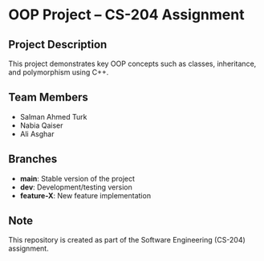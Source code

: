 # OOP Project – CS-204 Assignment

## Project Description
This project demonstrates key OOP concepts such as classes, inheritance, and polymorphism using C++.

## Team Members
- Salman Ahmed Turk
- Nabia Qaiser
- Ali Asghar

## Branches
- **main**: Stable version of the project
- **dev**: Development/testing version
- **feature-X**: New feature implementation

## Note
This repository is created as part of the Software Engineering (CS-204) assignment.
